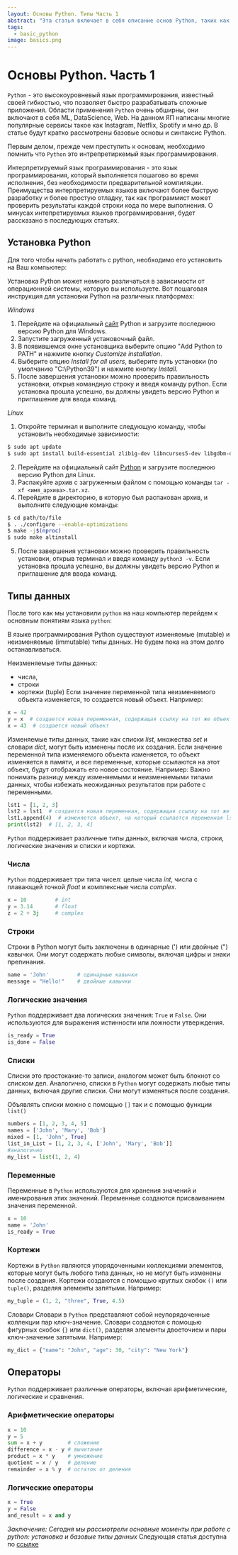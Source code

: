 ```yaml
---
layout: Основы Python. Типы Часть 1
abstract: "Эта статья включает в себя описание основ Python, таких как типы данных и переменные"
tags:
  - basic_python
image: basics.png
---
```

# Основы Python. Часть 1

`Python` - это высокоуровневый язык программирования, известный своей гибкостью, что позволяет быстро разрабатывать сложные приложения. Области применения
`Python` очень обширны, они включают в себя ML, DataScience, Web. На данном ЯП написаны многие популярные сервисы такое как Instagram, Netflix, Spotify и мню др.
В статье будут кратко рассмотрены базовые основы и синтаксис Python. 

Первым делом, прежде чем преступить к основам, необходимо помнить что `Python` это интрепретиркемый язык программирования.

Интерпретируемый язык программирования - это язык программирования, который выполняется пошагово во время исполнения, без необходимости предварительной компиляции.
Преимущества интерпретируемых языков включают более быструю разработку и более простую отладку, так как программист может проверить результаты каждой строки кода по мере выполнения.
О минусах интепретируемых языков программирования, будет рассказано в последующих статьях.

## Установка Python

Для того чтобы начать работать с python, необходимо его установить на Ваш компьютер:

Установка Python может немного различаться в зависимости от операционной системы, которую вы используете. Вот пошаговая инструкция для установки Python на различных платформах:

*Windows*

1. Перейдите на официальный [сайт](python.org) Python и загрузите последнюю версию Python для Windows.
2. Запустите загруженный установочный файл.
3. В появившемся окне установщика выберите опцию "Add Python to PATH" и нажмите кнопку _Customize installation_.
4. Выберите опцию _Install for all users_, выберите путь установки (по умолчанию "C:\Python39") и нажмите кнопку _Install_.
5. После завершения установки можно проверить правильность установки, открыв командную строку и введя команду python. Если установка прошла успешно, вы должны увидеть версию Python и приглашение для ввода команд.

*Linux*

1. Откройте терминал и выполните следующую команду, чтобы установить необходимые зависимости:
```bash
$ sudo apt update
$ sudo apt install build-essential zlib1g-dev libncurses5-dev libgdbm-dev libnss3-dev libssl-dev libreadline-dev libffi-dev wget
```
2. Перейдите на официальный сайт [Python](python.org) и загрузите последнюю версию Python для Linux.
3. Распакуйте архив с загруженным файлом с помощью команды `tar -xf <имя_архива>.tar.xz`.
4. Перейдите в директорию, в которую был распакован архив, и выполните следующие команды:
```bash
$ cd path/to/file
$ . ./configure --enable-optimizations
$ make -j$(nproc)
$ sudo make altinstall
```
5. После завершения установки можно проверить правильность установки, открыв терминал и введя команду `python3 -v`. Если установка прошла успешно, вы должны увидеть версию Python и приглашение для ввода команд.

## Типы данных

После того как мы установили `python` на наш компьютер перейдем к основным понятиям языка `python`:

В языке программирования Python существуют изменяемые (mutable) и неизменяемые (immutable) типы данных. Не будем пока на этом долго останавливаться.

Неизменяемые типы данных:
 - числа,
 - строки 
 - кортежи (tuple) 
Если значение переменной типа неизменяемого объекта изменяется, то создается новый объект. Например:

```python
x = 42
y = x  # создается новая переменная, содержащая ссылку на тот же объект
x = 43  # создается новый объект
```

Изменяемые типы данных, такие как списки _list_, множества _set_ и словари _dict_, могут быть изменены после их создания. Если значение переменной типа изменяемого объекта изменяется, то объект изменяется в памяти, и все переменные, которые ссылаются на этот объект, будут отображать его новое состояние. Например:
Важно понимать разницу между изменяемыми и неизменяемыми типами данных, чтобы избежать неожиданных результатов при работе с переменными.

```python
lst1 = [1, 2, 3]
lst2 = lst1  # создается новая переменная, содержащая ссылку на тот же объект
lst1.append(4)  # изменяется объект, на который ссылается переменная lst1
print(lst2)  # [1, 2, 3, 4]
```

`Python` поддерживает различные типы данных, включая числа, строки, логические значения и списки и кортежи.

### Числа

`Python` поддерживает три типа чисел: целые числа _int_, числа с плавающей точкой _float_ и комплексные числа _complex_.

```python
x = 10         # int
y = 3.14       # float
z = 2 + 3j     # complex
```

### Строки
Строки в Python могут быть заключены в одинарные (') или двойные (") кавычки. Они могут содержать любые символы, включая цифры и знаки препинания.

```python
name = 'John'         # одинарные кавычки
message = "Hello!"    # двойные кавычки
```

### Логические значения
`Python` поддерживает два логических значения: `True` и `False`. Они используются для выражения истинности или ложности утверждения.

```python
is_ready = True
is_done = False
```

### Списки

Списки это простокакие-то записи, аналогом может быть блокнот со списком дел.
Аналогично, списки в `Python` могут содержать любые типы данных, включая другие списки. Они могут изменяться после создания.

Объявлять списки можно с помощью `[]` так и с помощью функции `list()`

```python
numbers = [1, 2, 3, 4, 5]
names = ['John', 'Mary', 'Bob']
mixed = [1, 'John', True]
list_in_List = [1, 2, 3, 4, ['John', 'Mary', 'Bob']]
#аналогично 
my_list = list(1, 2, 4)
```

### Переменные

Переменные в `Python` используются для хранения значений и именирования этих значений. Переменные создаются присваиванием значения переменной.

```python
x = 10
name = 'John'
is_ready = True
```

### Кортежи
Кортежи в `Python` являются упорядоченными коллекциями элементов, которые могут быть любого типа данных, но не могут быть изменены после создания. Кортежи создаются с помощью круглых скобок `()` или `tuple()`, разделяя элементы запятыми. Например:

```python
my_tuple = (1, 2, "three", True, 4.5)
```
Словари
Словари в `Python` представляют собой неупорядоченные коллекции пар ключ-значение. Словари создаются с помощью фигурных скобок `{}` или `dict()`, разделяя элементы двоеточием и пары ключ-значение запятыми. Например:

```python
my_dict = {"name": "John", "age": 30, "city": "New York"}
```

## Операторы
`Python` поддерживает различные операторы, включая арифметические, логические и сравнения.

### Арифметические операторы

```python
x = 10
y = 5
sum = x + y        # сложение
difference = x - y # вычитание
product = x * y    # умножение
quotient = x / y   # деление
remainder = x % y  # остаток от деления
```

### Логические операторы
```python
x = True
y = False
and_result = x and y
```

_Заключение: Сегодня мы рассмотрели основные моменты при работе с python: установка и базовые типы данных_
Следующая статья доступна по [ссылке](https://rpopov94.gitnub.io/articles/python_basics_part_2/)
